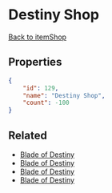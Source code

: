 # Destiny Shop

<no description available>

[Back to itemShop](../item-shops.md)

## Properties

```json
{
    "id": 129,
    "name": "Destiny Shop",
    "count": -100
}
```

## Related

- [Blade of Destiny](../items/3541-blade-of-destiny.md)
- [Blade of Destiny](../items/14116-blade-of-destiny.md)
- [Blade of Destiny](../items/14117-blade-of-destiny.md)
- [Blade of Destiny](../items/14118-blade-of-destiny.md)

